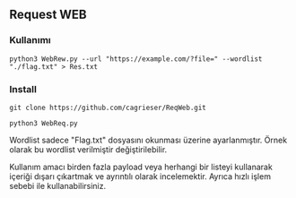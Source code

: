 ## Request WEB

### Kullanımı

`python3 WebRew.py --url "https://example.com/?file=" --wordlist "./flag.txt" > Res.txt`

### Install 

`git clone https://github.com/cagrieser/ReqWeb.git`

`python3 WebReq.py`

Wordlist sadece "Flag.txt" dosyasını okunması üzerine ayarlanmıştır.
Örnek olarak bu wordlist verilmiştir değiştirilebilir.

Kullanım amacı birden fazla payload veya herhangi bir listeyi kullanarak içeriği dışarı çıkartmak ve ayrıntılı olarak incelemektir.
Ayrıca hızlı işlem sebebi ile kullanabilirsiniz.
